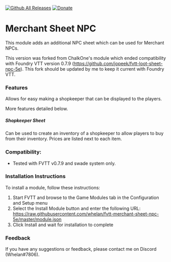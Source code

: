 [![Github All Releases](https://img.shields.io/github/downloads/jopeek/fvtt-merchant-sheet-npc-5e/total.svg)]() [![Donate](https://img.shields.io/badge/Donate-BuyMeACoffee-green.svg)](https://www.buymeacoffee.com/whelan)
# Merchant Sheet NPC

This module adds an additional NPC sheet which can be used for Merchant NPCs. 

This version was forked from ChalkOne's module which ended compatibility with Foundry VTT version 0.7.9 (https://github.com/jopeek/fvtt-loot-sheet-npc-5e). This fork should be updated by me to keep it current with Foundry VTT.

### Features

Allows for easy making a shopkeeper that can be displayed to the players. 

More features detailed below.

##### Shopkeeper Sheet
Can be used to create an inventory of a shopkeeper to allow players to buy from their inventory. Prices are listed next to each item.

[comment]: <> (![demo_inventory]&#40;https://raw.githubusercontent.com/jopeek/fvtt-Merchant-sheet-npc-5e/master/images/demo_inventory.jpg&#41;)

[comment]: <> (##### Price Modifier)

[comment]: <> (Prices can be adjusted by percentage for all owned items.)

[comment]: <> (![price_modifier]&#40;https://thumbs.gfycat.com/WelloffFortunateInganue-size_restricted.gif&#41;)

[comment]: <> (A Biography tab is also available.)

[comment]: <> (![demo_biography]&#40;https://raw.githubusercontent.com/jopeek/fvtt-Merchant-sheet-npc-5e/master/images/demo_biography.jpg&#41;)

### Compatibility:
- Tested with FVTT v0.7.9 and swade system only.

### Installation Instructions

To install a module, follow these instructions:

1. Start FVTT and browse to the Game Modules tab in the Configuration and Setup menu
2. Select the Install Module button and enter the following URL: https://raw.githubusercontent.com/whelan/fvtt-merchant-sheet-npc-5e/master/module.json
3. Click Install and wait for installation to complete 

### Feedback

If you have any suggestions or feedback, please contact me on Discord (Whelan#7806).
